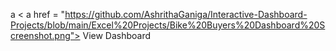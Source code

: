 a
< a href = "https://github.com/AshrithaGaniga/Interactive-Dashboard-Projects/blob/main/Excel%20Projects/Bike%20Buyers%20Dashboard%20Screenshot.png"> View Dashboard </a>
